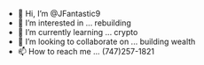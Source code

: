 - 👋 Hi, I’m @JFantastic9
- 👀 I’m interested in ... rebuilding
- 🌱 I’m currently learning ... crypto
- 💞️ I’m looking to collaborate on ... building wealth
- 📫 How to reach me ... (747)257-1821

<!---
JFantastic9/JFantastic9 is a ✨ special ✨ repository because its `README.md` (this file) appears on your GitHub profile.
You can click the Preview link to take a look at your changes.
--->
